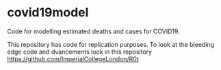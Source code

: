 # covid19model
Code for modelling estimated deaths and cases for COVID19. 

This repository has code for replication purposes. To look at the bleeding edge code and dvancements look in this repository https://github.com/ImperialCollegeLondon/R0t
